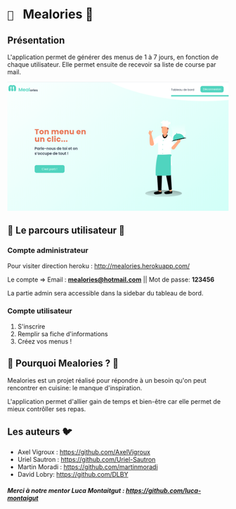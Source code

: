 # `📆 ` Mealories :apple:

## Présentation

L'application permet de générer des menus de 1 à 7 jours, en fonction de chaque utilisateur. Elle permet ensuite de recevoir sa liste de course par mail.

![1607682988717.png](./1607682988717.png)

## 🍪 Le parcours utilisateur 🍪

### Compte administrateur

Pour visiter direction heroku : http://mealories.herokuapp.com/

Le compte => Email : **mealories@hotmail.com** || Mot de passe: **123456**

La partie admin sera accessible dans la sidebar du tableau de bord.

### Compte utilisateur

1. S'inscrire
2. Remplir sa fiche d'informations
3. Créez vos menus !

## 🍗 Pourquoi Mealories ? 🍗

Mealories est un projet réalisé pour répondre à un besoin qu'on peut rencontrer en cuisine: le manque d'inspiration.

L'application permet d'allier gain de temps et bien-être car elle permet de mieux contrôller ses repas.

## Les auteurs 🐦

* Axel Vigroux : https://github.com/AxelVigroux
* Uriel Sautron : https://github.com/Uriel-Sautron
* Martin Moradi : https://github.com/martinmoradi
* David Lobry: https://github.com/DLBY

##### Merci à notre mentor Luca Montaitgut : https://github.com/luca-montaigut
